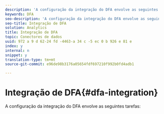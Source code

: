 ```yaml
---
description: 'A configuração da integração do DFA envolve as seguintes tarefas '
keywords: DFA
seo-description: 'A configuração da integração do DFA envolve as seguintes tarefas '
seo-title: Integração de DFA
solution: Analytics
title: Integração de DFA
topic: Conectores de dados
uuid: 972 a 9 d 62-24 fd -4463-a 34 c -5 ec 0 b 926 e 81 e
index: y
internal: n
snippet: y
translation-type: tm+mt
source-git-commit: e96de98b3176a05654fdf697210f992b0fd4adb1

---
```



# Integração de DFA{#dfa-integration}

A configuração da integração do DFA envolve as seguintes tarefas:

